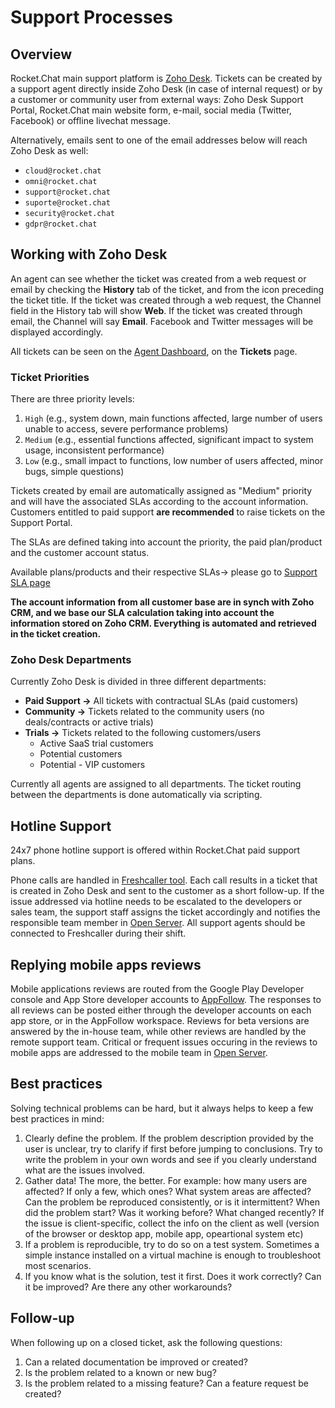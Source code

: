 # Support Processes

## Overview

Rocket.Chat main support platform is [Zoho Desk](https://desk.rocket.chat). Tickets can be created by a support agent directly inside Zoho Desk \(in case of internal request\) or by a customer or community user from external ways: Zoho Desk Support Portal, Rocket.Chat main website form, e-mail, social media \(Twitter, Facebook\) or offline livechat message.

Alternatively, emails sent to one of the email addresses below will reach Zoho Desk as well:

* `cloud@rocket.chat`
* `omni@rocket.chat`
* `support@rocket.chat`
* `suporte@rocket.chat`
* `security@rocket.chat`
* `gdpr@rocket.chat`

## Working with Zoho Desk

An agent can see whether the ticket was created from a web request or email by checking the **History** tab of the ticket, and from the icon preceding the ticket title. If the ticket was created through a web request, the Channel field in the History tab will show **Web**. If the ticket was created through email, the Channel will say **Email**. Facebook and Twitter messages will be displayed accordingly.

All tickets can be seen on the [Agent Dashboard](https://desk.rocket.chat/support/rocketchat/ShowHomePage.do#Cases/q/duedate), on the **Tickets** page.

### Ticket Priorities

There are three priority levels:

1. `High` \(e.g., system down, main functions affected, large number of users unable to access, severe performance problems\)
2. `Medium` \(e.g., essential functions affected, significant impact to system usage, inconsistent performance\)
3. `Low` \(e.g., small impact to functions, low number of users affected, minor bugs, simple questions\)

Tickets created by email are automatically assigned as "Medium" priority and will have the associated SLAs according to the account information. Customers entitled to paid support **are recommended** to raise tickets on the Support Portal.

The SLAs are defined taking into account the priority, the paid plan/product and the customer account status.

Available plans/products and their respective SLAs-&gt; please go to [Support SLA page](https://rocket.chat/handbook/support/slas/)

**The account information from all customer base are in synch with Zoho CRM, and we base our SLA calculation taking into account the information stored on Zoho CRM. Everything is automated and retrieved in the ticket creation.**

### Zoho Desk Departments

Currently Zoho Desk is divided in three different departments:

* **Paid Support -&gt;** All tickets with contractual SLAs \(paid customers\)
* **Community -&gt;** Tickets related to the community users \(no deals/contracts or active trials\)
* **Trials -&gt;** Tickets related to the following customers/users
  * Active SaaS trial customers
  * Potential customers
  * Potential - VIP customers

Currently all agents are assigned to all departments. The ticket routing between the departments is done automatically via scripting.

## Hotline Support

24x7 phone hotline support is offered within Rocket.Chat paid support plans. 

Phone calls are handled in [Freshcaller tool](https://rocketphone.freshcaller.com/). Each call results in a ticket that is created in Zoho Desk and sent to the customer as a short follow-up. If the issue addressed via hotline needs to be escalated to the developers or sales team, the support staff assigns the ticket accordingly and notifies the responsible team member in [Open Server](https://open.rocket.chat). All support agents should be connected to Freshcaller during their shift.

## Replying mobile apps reviews

Mobile applications reviews are routed from the Google Play Developer console and App Store developer accounts to [AppFollow](https://watch.appfollow.io/apps/rocket-chat/). The responses to all reviews can be posted either through the developer accounts on each app store, or in the AppFollow workspace. Reviews for beta versions are answered by the in-house team, while other reviews are handled by the remote support team. Critical or frequent issues occuring in the reviews to mobile apps are addressed to the mobile team in [Open Server](https://open.rocket.chat).

## Best practices

Solving technical problems can be hard, but it always helps to keep a few best practices in mind:

1. Clearly define the problem. If the problem description provided by the user is unclear, try to clarify if first before jumping to conclusions. Try to write the problem in your own words and see if you clearly understand what are the issues involved.
2. Gather data! The more, the better. For example: how many users are affected? If only a few, which ones? What system areas are affected? Can the problem be reproduced consistently, or is it intermittent? When did the problem start? Was it working before? What changed recently? If the issue is client-specific, collect the info on the client as well \(version of the browser or desktop app, mobile app, opeartional system etc\)
3. If a problem is reproducible, try to do so on a test system. Sometimes a simple instance installed on a virtual machine is enough to troubleshoot most scenarios.
4. If you know what is the solution, test it first. Does it work correctly? Can it be improved? Are there any other workarounds?

## Follow-up

When following up on a closed ticket, ask the following questions:

1. Can a related documentation be improved or created?
2. Is the problem related to a known or new bug?
3. Is the problem related to a missing feature? Can a feature request be created?

